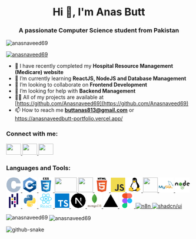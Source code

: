 <h1 align="center">Hi 👋, I'm Anas Butt</h1>
<h3 align="center">A passionate Computer Science student from Pakistan</h3>

<p align="left">
  <img src="https://komarev.com/ghpvc/?username=anasnaveed69&label=Profile%20views&color=0e75b6&style=flat" alt="anasnaveed69" />
</p>

<p align="left">
  <a href="https://github.com/ryo-ma/github-profile-trophy">
    <img src="https://github-profile-trophy.vercel.app/?username=anasnaveed69" alt="anasnaveed69" />
  </a>
</p>

- 🔭 I have recently completed my **Hospital Resource Management (Medicare) website**  
- 🌱 I’m currently learning **ReactJS, NodeJS and Database Management**  
- 👯 I’m looking to collaborate on **Frontend Development**  
- 🤝 I’m looking for help with **Backend Management**  
- 👨‍💻 All of my projects are available at [https://github.com/Anasnaveed69](https://github.com/Anasnaveed69)  
- 📫 How to reach me **buttanas813@gmail.com** or <https://anasnaveedbutt-portfolio.vercel.app/>

<h3 align="left">Connect with me:</h3>
<p align="left">
  <a href="https://www.linkedin.com/in/anas-butt-8661992aa/" target="_blank">
    <img src="https://raw.githubusercontent.com/rahuldkjain/github-profile-readme-generator/master/src/images/icons/Social/linked-in-alt.svg" height="30" width="40" />
  </a>
  <a href="https://www.facebook.com/anas.butt.3517" target="_blank">
    <img src="https://raw.githubusercontent.com/rahuldkjain/github-profile-readme-generator/master/src/images/icons/Social/facebook.svg" height="30" width="40" />
  </a>
  <a href="https://instagram.com/butt._.anas" target="_blank">
    <img src="https://raw.githubusercontent.com/rahuldkjain/github-profile-readme-generator/master/src/images/icons/Social/instagram.svg" height="30" width="40" />
  </a>
</p>

<h3 align="left">Languages and Tools:</h3>
<p align="left">

  <!-- Existing stack -->
  <a href="https://www.cprogramming.com/" target="_blank" rel="noreferrer">
    <img src="https://raw.githubusercontent.com/devicons/devicon/master/icons/c/c-original.svg"  width="40" height="40"/>
  </a>
  <a href="https://www.w3schools.com/cpp/" target="_blank" rel="noreferrer">
    <img src="https://raw.githubusercontent.com/devicons/devicon/master/icons/cplusplus/cplusplus-original.svg" width="40" height="40"/>
  </a>
  <a href="https://www.w3schools.com/css/" target="_blank" rel="noreferrer">
    <img src="https://raw.githubusercontent.com/devicons/devicon/master/icons/css3/css3-original-wordmark.svg" width="40" height="40"/>
  </a>
  <a href="https://expressjs.com" target="_blank" rel="noreferrer">
    <img src="https://upload.wikimedia.org/wikipedia/commons/6/64/Expressjs.png" width="60" height="40"/>
  </a>
  <a href="https://git-scm.com/" target="_blank" rel="noreferrer">
    <img src="https://www.vectorlogo.zone/logos/git-scm/git-scm-icon.svg" width="40" height="40"/>
  </a>
  <a href="https://www.w3.org/html/" target="_blank" rel="noreferrer">
    <img src="https://raw.githubusercontent.com/devicons/devicon/master/icons/html5/html5-original-wordmark.svg" width="40" height="40"/>
  </a>
  <a href="https://developer.mozilla.org/en-US/docs/Web/JavaScript" target="_blank" rel="noreferrer">
    <img src="https://raw.githubusercontent.com/devicons/devicon/master/icons/javascript/javascript-original.svg" width="40" height="40"/>
  </a>
  <a href="https://www.linux.org/" target="_blank" rel="noreferrer">
    <img src="https://raw.githubusercontent.com/devicons/devicon/master/icons/linux/linux-original.svg" width="40" height="40"/>
  </a>
  <a href="https://www.microsoft.com/en-us/sql-server" target="_blank" rel="noreferrer">
    <img src="https://www.svgrepo.com/show/303229/microsoft-sql-server-logo.svg" width="40" height="40"/>
  </a>
  <a href="https://www.mysql.com/" target="_blank" rel="noreferrer">
    <img src="https://raw.githubusercontent.com/devicons/devicon/master/icons/mysql/mysql-original-wordmark.svg" width="40" height="40"/>
  </a>
  <a href="https://nodejs.org" target="_blank" rel="noreferrer">
    <img src="https://raw.githubusercontent.com/devicons/devicon/master/icons/nodejs/nodejs-original-wordmark.svg" width="40" height="40"/>
  </a>
  <a href="https://pandas.pydata.org/" target="_blank" rel="noreferrer">
    <img src="https://raw.githubusercontent.com/devicons/devicon/2ae2a900d2f041da66e950e4d48052658d850630/icons/pandas/pandas-original.svg" width="40" height="40"/>
  </a>
  <a href="https://www.python.org" target="_blank" rel="noreferrer">
    <img src="https://raw.githubusercontent.com/devicons/devicon/master/icons/python/python-original.svg" width="40" height="40"/>
  </a>
  <a href="https://reactjs.org/" target="_blank" rel="noreferrer">
    <img src="https://raw.githubusercontent.com/devicons/devicon/master/icons/react/react-original-wordmark.svg" width="40" height="40"/>
  </a>

  <!-- Newly added stack -->
  <a href="https://www.typescriptlang.org/" target="_blank" rel="noreferrer">
    <img src="https://raw.githubusercontent.com/devicons/devicon/master/icons/typescript/typescript-original.svg" width="40" height="40"/>
  </a>
  <a href="https://nextjs.org/" target="_blank" rel="noreferrer">
    <img src="https://raw.githubusercontent.com/devicons/devicon/master/icons/nextjs/nextjs-original.svg" width="40" height="40" style="filter:brightness(200%);"/>
  </a>
  <a href="https://www.mongodb.com/" target="_blank" rel="noreferrer">
    <img src="https://raw.githubusercontent.com/devicons/devicon/master/icons/mongodb/mongodb-original-wordmark.svg" width="40" height="40"/>
  </a>
  <a href="https://vercel.com/" target="_blank" rel="noreferrer">
    <img src="https://raw.githubusercontent.com/devicons/devicon/master/icons/vercel/vercel-original.svg" width="40" height="40"/>
  </a>
  <a href="https://figma.com" target="_blank" rel="noreferrer">
    <img src="https://raw.githubusercontent.com/devicons/devicon/master/icons/figma/figma-original.svg" width="40" height="40"/>
  </a>
  <a href="https://n8n.io/" target="_blank" rel="noreferrer">
    <img src="https://cdn.simpleicons.org/n8n/EF6C00" width="40" height="40" alt="n8n"/>
  </a>
  <a href="https://ui.shadcn.com" target="_blank" rel="noreferrer">
    <img src="https://img.shields.io/badge/shadcn/ui-000?style=for-the-badge&labelColor=000&logoColor=white" height="28" alt="shadcn/ui"/>
  </a>

</p>

<p>
  <img align="left" src="https://github-readme-stats.vercel.app/api/top-langs?username=anasnaveed69&show_icons=true&locale=en&layout=compact" alt="anasnaveed69" />
</p>

<p>
  &nbsp;<img align="center" src="https://github-readme-stats.vercel.app/api?username=anasnaveed69&show_icons=true&locale=en" alt="anasnaveed69" />
</p>

<picture>
  <source media="(prefers-color-scheme: dark)" srcset="https://raw.githubusercontent.com/tobiasmeyhoefer/tobiasmeyhoefer/output/github-snake-dark.svg" />
  <source media="(prefers-color-scheme: light)" srcset="https://raw.githubusercontent.com/tobiasmeyhoefer/tobiasmeyhoefer/output/github-snake.svg" />
  <img alt="github-snake" src="https://raw.githubusercontent.com/tobiasmeyhoefer/tobiasmeyhoefer/output/github-snake.svg" />
</picture>
